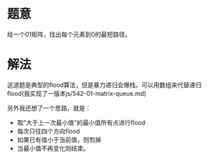 # 题意
给一个01矩阵，找出每个元素到0的最短路径。

# 解法
这道题是典型的flood算法，但是暴力递归会爆栈。可以用数组来代替递归flood(我实现了一版本js/542-01-matrix-queue.md)

另外我还想了一个思路，就是：

* 取"大于上一次最小值"的最小值所有点进行flood
* 每次只往四个方向flood
* 如果已有值小于当前值，则剪掉
* 当最小值不再变化则结束。
